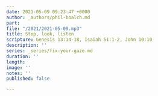 ```yaml
---
date: 2021-05-09 09:23:47 +0000
author: _authors/phil-boalch.md
part: 
file: "/2021/2021-05-09.mp3"
title: Stop, look, listen
scripture: Genesis 13:14-18, Isaiah 51:1-2, John 10:10
description: ''
series: _series/fix-your-gaze.md
duration: ''
length: 
image: ''
notes: ''
published: false

---
```

